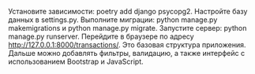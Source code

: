 Установите зависимости: poetry add django psycopg2.
Настройте базу данных в settings.py.
Выполните миграции: python manage.py makemigrations и python manage.py migrate.
Запустите сервер: python manage.py runserver.
Перейдите в браузере по адресу http://127.0.0.1:8000/transactions/.
Это базовая структура приложения. Дальше можно добавлять фильтры, валидацию, а также интерфейс с использованием Bootstrap и JavaScript.